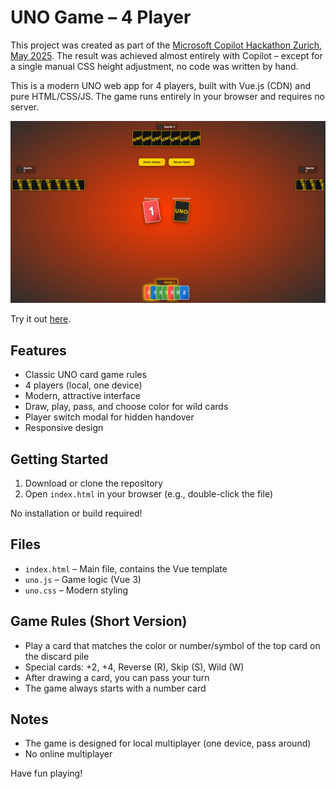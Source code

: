 # UNO Game – 4 Player

This project was created as part of the [Microsoft Copilot Hackathon Zurich, May 2025](https://events.xebia.com/microsoft-services/copilot-hackathon-zurich-may-2025). The result was achieved almost entirely with Copilot – except for a single manual CSS height adjustment, no code was written by hand.

This is a modern UNO web app for 4 players, built with Vue.js (CDN) and pure HTML/CSS/JS. The game runs entirely in your browser and requires no server.

![UNO Game Screenshot](game.png)

Try it out [here](https://hackathon.manuelweb.at/uno/).

## Features
- Classic UNO card game rules
- 4 players (local, one device)
- Modern, attractive interface
- Draw, play, pass, and choose color for wild cards
- Player switch modal for hidden handover
- Responsive design

## Getting Started
1. Download or clone the repository
2. Open `index.html` in your browser (e.g., double-click the file)

No installation or build required!

## Files
- `index.html` – Main file, contains the Vue template
- `uno.js` – Game logic (Vue 3)
- `uno.css` – Modern styling

## Game Rules (Short Version)
- Play a card that matches the color or number/symbol of the top card on the discard pile
- Special cards: +2, +4, Reverse (R), Skip (S), Wild (W)
- After drawing a card, you can pass your turn
- The game always starts with a number card

## Notes
- The game is designed for local multiplayer (one device, pass around)
- No online multiplayer

Have fun playing!
